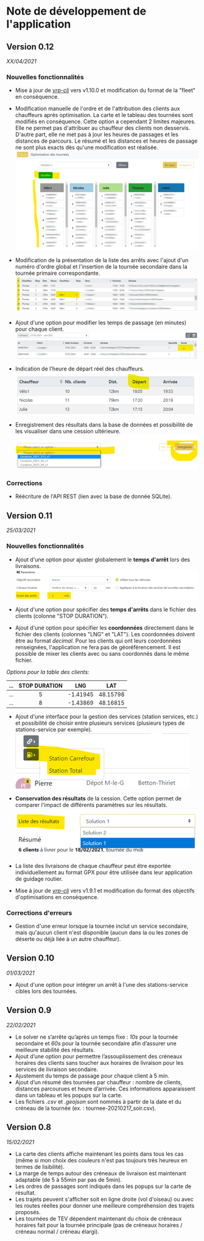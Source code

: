 # Note de développement de l'application


## Version 0.12
_XX/04/2021_

### Nouvelles fonctionnalités

- Mise à jour de _[vrp-cli](https://github.com/reinterpretcat/vrp)_ vers v1.10.0 et modification du format de la "fleet" en conséquence.
- Modification manuelle de l'ordre et de l'attribution des clients aux chauffeurs après optimisation. La carte et le tableau des tournées sont modifiés en conséquence. Cette option a cependant 2 limites majeures. Elle ne permet pas d'attribuer au chauffeur des clients non desservis. D'autre part, elle ne met pas à jour les heures de passages et les distances de parcours. Le résumé et les distances et heures de passage ne sont plus exacts dès qu'une modification est réalisée.
![](./_media/screenshot_reorganizeSolution.png)  

- Modification de la présentation de la liste des arrêts avec l'ajout d'un numéro d'ordre global et l'insertion de la tournée secondaire dans la tournée primaire correspondante.
![](./_media/screenshot_ResultFormated.png)  

- Ajout d'une option pour modifier les temps de passage (en minutes) pour chaque client.
![](./_media/screenshot_stopDuration.png) 

- Indication de l'heure de départ réel des chauffeurs.
![](./_media/screenshot_driverDepartureTime.png) 

- Enregistrement des résultats dans la base de données et possibilité de les visualiser dans une cession ultérieure. 
![](./_media/screenshot_savedSolution.png) 

### Corrections
- Réécriture de l'API REST (lien avec la base de donnée SQLite).


## Version 0.11
_25/03/2021_

### Nouvelles fonctionnalités

- Ajout d'une option pour ajuster globalement le __temps d'arrêt__ lors des livraisons.
![](./_media/parametres_dureeArrets.png)  

- Ajout d'une option pour spécifier des __temps d'arrêts__ dans le fichier des clients (colonne "STOP DURATION").

- Ajout d'une option pour spécifier les __coordonnées__ directement dans le fichier des clients (colonnes "LNG" et "LAT"). Les coordonnées doivent être au format _decimal_. Pour les clients qui ont leurs coordonnées renseignées, l'application ne fera pas de géoréférencement. Il est possible de mixer les clients avec ou sans coordonnés dans le même fichier.

_Options pour la table des clients:_

| ... | STOP DURATION |    LNG   |    LAT   |
|:---:|:-------------:|:--------:|:--------:|
| ... |       5       | -1.41945 | 48.15798 |
| ... |       8       | -1.43869 | 48.16815 |


- Ajout d'une interface pour la gestion des services (station services, etc.) et possibilité de choisir entre plusieurs services (plusieurs types de stations-service par exemple).
![](./_media/driver_services.png) 

- __Conservation des résultats__ de la cession. Cette option permet de comparer l'impact de différents paramètres sur les résultats. 
![](./_media/screenshot_listeResultat.png)  

- La liste des livraisons de chaque chauffeur peut être exportée individuellement au format GPX pour être utilisée dans leur application de guidage routier.


- Mise à jour de _[vrp-cli](https://github.com/reinterpretcat/vrp)_ vers v1.9.1 et modification du format des objectifs d'optimisations en conséquence.

### Corrections d'erreurs 
- Gestion d'une erreur lorsque la tournée inclut un service secondaire, mais qu'aucun client n'est disponible (aucun dans la ou les zones de déserte ou déjà liée à un autre chauffeur).


## Version 0.10
_01/03/2021_

- Ajout d'une option pour intégrer un arrêt à l'une des stations-service cibles lors des tournées.


## Version 0.9
_22/02/2021_

- Le solver ne s’arrête qu’après un temps fixe : _10s_ pour la tournée secondaire et _60s_ pour la tournée secondaire afin d’assurer une meilleure stabilité des résultats.
- Ajout d’une option pour permettre l’assouplissement des créneaux horaires des clients sans toucher aux horaires de livraison pour les services de livraison secondaire.
- Ajustement du temps de passage pour chaque client à 5 min. 
- Ajout d’un résumé des tournées par chauffeur : nombre de clients, distances parcourues et heure d’arrivée. Ces informations apparaissent dans un tableau et les popups sur la carte.
- Les fichiers _.csv_ et _.geojson_ sont nommés à partir de la date et du créneau de la tournée (ex. : tournee-20210217_soir.csv).


## Version 0.8
_15/02/2021_

- La carte des clients affiche maintenant les points dans tous les cas (même si mon choix des couleurs n'est pas toujours très heureux en termes de lisibilité).
- La marge de temps autour des créneaux de livraison est maintenant adaptable (de 5 à 55min par pas de 5min).
- Les ordres de passages sont indiqués dans les popups sur la carte de résultat.
- Les trajets peuvent s'afficher soit en ligne droite (vol d'oiseau) ou avec les routes réelles pour donner une meilleure compréhension des trajets proposés.
- Les tournées de TEV dépendent maintenant du choix de créneaux horaires fait pour la tournée principale (pas de créneaux  horaires / créneau normal / créneau élargi).
